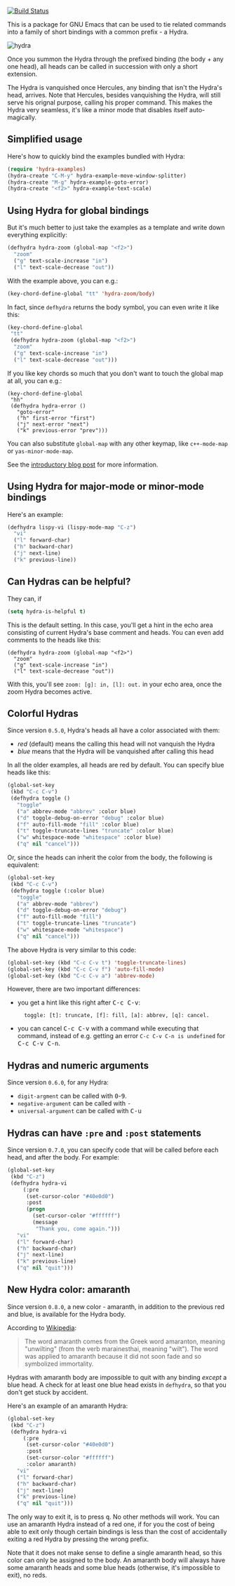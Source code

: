 [![Build Status](https://travis-ci.org/abo-abo/hydra.svg?branch=master)](https://travis-ci.org/abo-abo/hydra)

This is a package for GNU Emacs that can be used to tie related
commands into a family of short bindings with a common prefix - a
Hydra.

![hydra](http://oremacs.com/download/Hydra.png)

Once you summon the Hydra through the prefixed binding (the body + any
one head), all heads can be called in succession with only a short
extension.

The Hydra is vanquished once Hercules, any binding that isn't the
Hydra's head, arrives.  Note that Hercules, besides vanquishing the
Hydra, will still serve his orignal purpose, calling his proper
command.  This makes the Hydra very seamless, it's like a minor mode
that disables itself auto-magically.

## Simplified usage

Here's how to quickly bind the examples bundled with Hydra:

```cl
(require 'hydra-examples)
(hydra-create "C-M-y" hydra-example-move-window-splitter)
(hydra-create "M-g" hydra-example-goto-error)
(hydra-create "<f2>" hydra-example-text-scale)
```

## Using Hydra for global bindings

But it's much better to just take the examples as a template and write
down everything explicitly:

```cl
(defhydra hydra-zoom (global-map "<f2>")
  "zoom"
  ("g" text-scale-increase "in")
  ("l" text-scale-decrease "out"))
```

With the example above, you can e.g.:

```cl
(key-chord-define-global "tt" 'hydra-zoom/body)
```

In fact, since `defhydra` returns the body symbol, you can even write
it like this:

```cl
(key-chord-define-global
 "tt"
 (defhydra hydra-zoom (global-map "<f2>")
  "zoom"
  ("g" text-scale-increase "in")
  ("l" text-scale-decrease "out")))
```

If you like key chords so much that you don't want to touch the global
map at all, you can e.g.:

```
(key-chord-define-global
 "hh"
 (defhydra hydra-error ()
   "goto-error"
   ("h" first-error "first")
   ("j" next-error "next")
   ("k" previous-error "prev")))
```

You can also substitute `global-map` with any other keymap, like
`c++-mode-map` or `yas-minor-mode-map`.

See the [introductory blog post](http://oremacs.com/2015/01/20/introducing-hydra/) for more information.

## Using Hydra for major-mode or minor-mode bindings

Here's an example:

```cl
(defhydra lispy-vi (lispy-mode-map "C-z")
  "vi"
  ("l" forward-char)
  ("h" backward-char)
  ("j" next-line)
  ("k" previous-line))
```

## Can Hydras can be helpful?

They can, if

```cl
(setq hydra-is-helpful t)
```

This is the default setting. In this case, you'll get a hint in the
echo area consisting of current Hydra's base comment and heads.  You
can even add comments to the heads like this:

```
(defhydra hydra-zoom (global-map "<f2>")
  "zoom"
  ("g" text-scale-increase "in")
  ("l" text-scale-decrease "out"))
```

With this, you'll see `zoom: [g]: in, [l]: out.` in your echo area,
once the zoom Hydra becomes active.

## Colorful Hydras

Since version `0.5.0`, Hydra's heads all have a color associated with them:

- *red* (default) means the calling this head will not vanquish the Hydra
- *blue* means that the Hydra will be vanquished after calling this head

In all the older examples, all heads are red by default. You can specify blue heads like this:

```cl
(global-set-key
 (kbd "C-c C-v")
 (defhydra toggle ()
   "toggle"
   ("a" abbrev-mode "abbrev" :color blue)
   ("d" toggle-debug-on-error "debug" :color blue)
   ("f" auto-fill-mode "fill" :color blue)
   ("t" toggle-truncate-lines "truncate" :color blue)
   ("w" whitespace-mode "whitespace" :color blue)
   ("q" nil "cancel")))
```

Or, since the heads can inherit the color from the body, the following is equivalent:

```cl
(global-set-key
 (kbd "C-c C-v")
 (defhydra toggle (:color blue)
   "toggle"
   ("a" abbrev-mode "abbrev")
   ("d" toggle-debug-on-error "debug")
   ("f" auto-fill-mode "fill")
   ("t" toggle-truncate-lines "truncate")
   ("w" whitespace-mode "whitespace")
   ("q" nil "cancel")))
```

The above Hydra is very similar to this code:

```cl
(global-set-key (kbd "C-c C-v t") 'toggle-truncate-lines)
(global-set-key (kbd "C-c C-v f") 'auto-fill-mode)
(global-set-key (kbd "C-c C-v a") 'abbrev-mode)
```

However, there are two important differences:

- you get a hint like this right after <kbd>C-c C-v</kbd>:

        toggle: [t]: truncate, [f]: fill, [a]: abbrev, [q]: cancel.

- you can cancel <kbd>C-c C-v</kbd> with a command while executing that command, instead of e.g.
getting an error `C-c C-v C-n is undefined` for <kbd>C-c C-v C-n</kbd>.

## Hydras and numeric arguments

Since version `0.6.0`, for any Hydra:

- `digit-argment` can be called with <kbd>0</kbd>-<kbd>9</kbd>.
- `negative-argument` can be called with <kbd>-</kbd>
- `universal-argument` can be called with <kbd>C-u</kbd>

## Hydras can have `:pre` and `:post` statements

Since version `0.7.0`, you can specify code that will be called before each head, and
after the body. For example:

```cl
(global-set-key
 (kbd "C-z")
 (defhydra hydra-vi
     (:pre
      (set-cursor-color "#40e0d0")
      :post
      (progn
        (set-cursor-color "#ffffff")
        (message
         "Thank you, come again.")))
   "vi"
   ("l" forward-char)
   ("h" backward-char)
   ("j" next-line)
   ("k" previous-line)
   ("q" nil "quit")))
```

## New Hydra color: amaranth

Since version `0.8.0`, a new color - amaranth, in addition to the previous red and blue, is
available for the Hydra body.

According to [Wikipedia](http://en.wikipedia.org/wiki/Amaranth):

> The word amaranth comes from the Greek word amaranton, meaning "unwilting" (from the
> verb marainesthai, meaning "wilt").  The word was applied to amaranth because it did not
> soon fade and so symbolized immortality.

Hydras with amaranth body are impossible to quit with any binding *except* a blue head.
A check for at least one blue head exists in `defhydra`, so that you don't get stuck by accident.

Here's an example of an amaranth Hydra:

```cl
(global-set-key
 (kbd "C-z")
 (defhydra hydra-vi
     (:pre
      (set-cursor-color "#40e0d0")
      :post
      (set-cursor-color "#ffffff")
      :color amaranth)
   "vi"
   ("l" forward-char)
   ("h" backward-char)
   ("j" next-line)
   ("k" previous-line)
   ("q" nil "quit")))
```

The only way to exit it, is to press <kbd>q</kbd>. No other methods will work.  You can
use an amaranth Hydra instead of a red one, if for you the cost of being able to exit only
though certain bindings is less than the cost of accidentally exiting a red Hydra by
pressing the wrong prefix.

Note that it does not make sense to define a single amaranth head, so this color can only
be assigned to the body. An amaranth body will always have some amaranth heads and some
blue heads (otherwise, it's impossible to exit), no reds.

